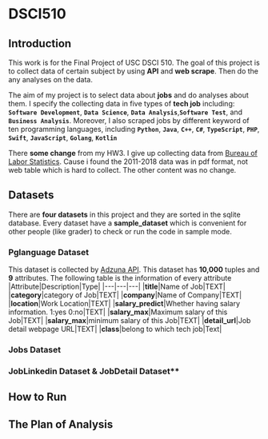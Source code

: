 # DSCI510

## Introduction
This work is for the Final Project of USC DSCI 510. The goal of this project is to collect data of certain subject by using **API** and **web scrape**. Then do the any analyses on the data.

The aim of my project is to select data about **jobs** and do analyses about them. I specify the collecting data in five types of **tech job** including:
**``Software Development``**, **``Data Science``**, **``Data Analysis``**,**``Software Test``**, and **``Business Analysis``**. Moreover, I also scraped jobs by different keyword of ten programming languages, including **``Python``**, **``Java``**, **``C++``**, **``C#``**, **``TypeScript``**, **``PHP``**, **``Swift``**, **``JavaScript``**, **``Golang``**, **``Kotlin``**


There **some change** from my HW3. I give up collecting data from [Bureau of Labor Statistics](https://www.bls.gov/ces/data/employment-and-earnings). Cause i found the 2011-2018 data was in pdf format, not web table which is hard to collect. The other content was no change.

## Datasets
There are **four datasets** in this project and they are sorted in the sqlite database. Every dataset have a **sample_dataset** which is convenient for other people (like grader) to check or run the code in sample mode.

### Pglanguage Dataset
This dataset is collected by [Adzuna API](https://developer.adzuna.com/). This dataset has **10,000** tuples and **9** attributes.
The following table is the information of every attribute
|Attribute|Description|Type|
|---|---|---|
|**title**|Name of Job|TEXT|
|**category**|category of Job|TEXT|
|**company**|Name of Company|TEXT|
|**location**|Work Location|TEXT|
|**salary_predict**|Whether having salary information. 1:yes 0:no|TEXT|
|**salary_max**|Maximum salary of this Job|TEXT|
|**salary_max**|minimum salary of this Job|TEXT|
|**detail_url**|Job detail webpage URL|TEXT|
|**class**|belong to which tech job|Text|


### Jobs Dataset

### JobLinkedin Dataset & JobDetail Dataset**


## How to Run



## The Plan of Analysis